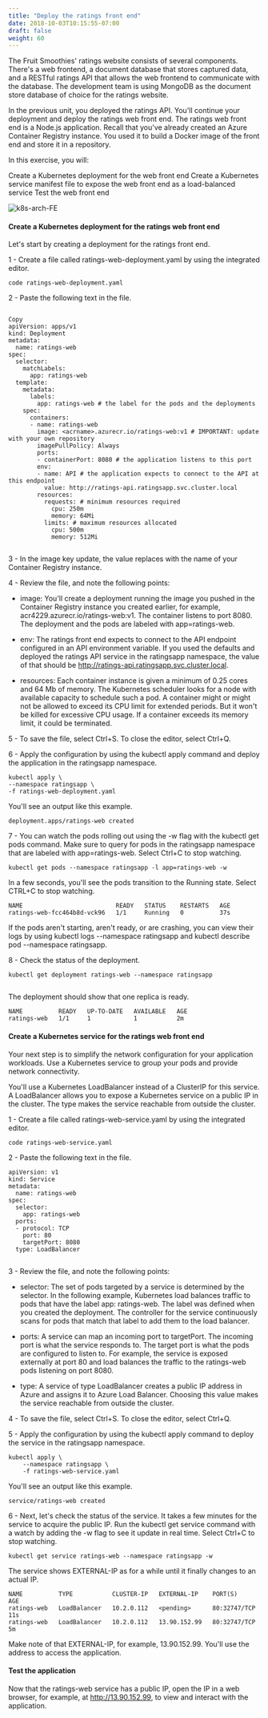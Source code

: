 ```yaml
---
title: "Deploy the ratings front end"
date: 2018-10-03T10:15:55-07:00
draft: false
weight: 60
---
```


The Fruit Smoothies' ratings website consists of several components. There's a web frontend, a document database that stores captured data, and a RESTful ratings API that allows the web frontend to communicate with the database. The development team is using MongoDB as the document store database of choice for the ratings website.

In the previous unit, you deployed the ratings API. You'll continue your deployment and deploy the ratings web front end. The ratings web front end is a Node.js application. Recall that you've already created an Azure Container Registry instance. You used it to build a Docker image of the front end and store it in a repository.

In this exercise, you will:

Create a Kubernetes deployment for the web front end
Create a Kubernetes service manifest file to expose the web front end as a load-balanced service
Test the web front end

![k8s-arch-FE](/images/mfe/k8s-arch-FE.svg?classes=border,shadow)

#### Create a Kubernetes deployment for the ratings web front end

Let's start by creating a deployment for the ratings front end.

1 - Create a file called ratings-web-deployment.yaml by using the integrated editor.

```
code ratings-web-deployment.yaml

```

2 - Paste the following text in the file.

```

Copy
apiVersion: apps/v1
kind: Deployment
metadata:
  name: ratings-web
spec:
  selector:
    matchLabels:
      app: ratings-web
  template:
    metadata:
      labels:
        app: ratings-web # the label for the pods and the deployments
    spec:
      containers:
      - name: ratings-web
        image: <acrname>.azurecr.io/ratings-web:v1 # IMPORTANT: update with your own repository
        imagePullPolicy: Always
        ports:
        - containerPort: 8080 # the application listens to this port
        env:
        - name: API # the application expects to connect to the API at this endpoint
          value: http://ratings-api.ratingsapp.svc.cluster.local
        resources:
          requests: # minimum resources required
            cpu: 250m
            memory: 64Mi
          limits: # maximum resources allocated
            cpu: 500m
            memory: 512Mi
            
 ```
 
 3 - In the image key update, the value replaces <acrname> with the name of your Container Registry instance.
 
 4 - Review the file, and note the following points:
 
- image: You'll create a deployment running the image you pushed in the Container Registry instance you created earlier, for example, acr4229.azurecr.io/ratings-web:v1. The container listens to port 8080. The deployment and the pods are labeled with app=ratings-web.

- env: The ratings front end expects to connect to the API endpoint configured in an API environment variable. If you used the defaults and deployed the ratings API service in the ratingsapp namespace, the value of that should be http://ratings-api.ratingsapp.svc.cluster.local.

- resources: Each container instance is given a minimum of 0.25 cores and 64 Mb of memory. The Kubernetes scheduler looks for a node with available capacity to schedule such a pod. A container might or might not be allowed to exceed its CPU limit for extended periods. But it won't be killed for excessive CPU usage. If a container exceeds its memory limit, it could be terminated.

5 - To save the file, select Ctrl+S. To close the editor, select Ctrl+Q.

6 - Apply the configuration by using the kubectl apply command and deploy the application in the ratingsapp namespace.

 ```
kubectl apply \
--namespace ratingsapp \
-f ratings-web-deployment.yaml

 ```
 
 You'll see an output like this example.
 
  ```
 deployment.apps/ratings-web created
 
  ```
  
 7 - You can watch the pods rolling out using the -w flag with the kubectl get pods command. Make sure to query for pods in the ratingsapp namespace that are labeled with app=ratings-web. Select Ctrl+C to stop watching.
 
 
  ```
 kubectl get pods --namespace ratingsapp -l app=ratings-web -w
 
  ```
  
  In a few seconds, you'll see the pods transition to the Running state. Select CTRL+C to stop watching.
  
  ```
  NAME                          READY   STATUS    RESTARTS   AGE
ratings-web-fcc464b8d-vck96   1/1     Running   0          37s

  ```
  
  
If the pods aren't starting, aren't ready, or are crashing, you can view their logs by using kubectl logs <pod name> --namespace ratingsapp and kubectl describe pod <pod name> --namespace ratingsapp.
 
8 - Check the status of the deployment.


```
kubectl get deployment ratings-web --namespace ratingsapp
 
``` 

The deployment should show that one replica is ready.

``` 
NAME          READY   UP-TO-DATE   AVAILABLE   AGE
ratings-web   1/1     1            1           2m

``` 

#### Create a Kubernetes service for the ratings web front end

Your next step is to simplify the network configuration for your application workloads. Use a Kubernetes service to group your pods and provide network connectivity.

You'll use a Kubernetes LoadBalancer instead of a ClusterIP for this service. A LoadBalancer allows you to expose a Kubernetes service on a public IP in the cluster. The type makes the service reachable from outside the cluster.

1 - Create a file called ratings-web-service.yaml by using the integrated editor.

``` 
code ratings-web-service.yaml

``` 
2 - Paste the following text in the file.

``` 
apiVersion: v1
kind: Service
metadata:
  name: ratings-web
spec:
  selector:
    app: ratings-web
  ports:
  - protocol: TCP
    port: 80
    targetPort: 8080
  type: LoadBalancer
  
 ```
 
 3 - Review the file, and note the following points:
 
- selector: The set of pods targeted by a service is determined by the selector. In the following example, Kubernetes load balances traffic to pods that have the label app: ratings-web. The label was defined when you created the deployment. The controller for the service continuously scans for pods that match that label to add them to the load balancer.

- ports: A service can map an incoming port to targetPort. The incoming port is what the service responds to. The target port is what the pods are configured to listen to. For example, the service is exposed externally at port 80 and load balances the traffic to the ratings-web pods listening on port 8080.

- type: A service of type LoadBalancer creates a public IP address in Azure and assigns it to Azure Load Balancer. Choosing this value makes the service reachable from outside the cluster.

4 - To save the file, select Ctrl+S. To close the editor, select Ctrl+Q.

5 - Apply the configuration by using the kubectl apply command to deploy the service in the ratingsapp namespace.

```
kubectl apply \
    --namespace ratingsapp \
    -f ratings-web-service.yaml
```

You'll see an output like this example.

```
service/ratings-web created

```
6 - Next, let's check the status of the service. It takes a few minutes for the service to acquire the public IP. Run the kubectl get service command with a watch by adding the -w flag to see it update in real time. Select Ctrl+C to stop watching.

```
kubectl get service ratings-web --namespace ratingsapp -w

```
The service shows EXTERNAL-IP as <pending> for a while until it finally changes to an actual IP.
 
``` 
NAME          TYPE           CLUSTER-IP   EXTERNAL-IP    PORT(S)         AGE
ratings-web   LoadBalancer   10.2.0.112   <pending>      80:32747/TCP    11s
ratings-web   LoadBalancer   10.2.0.112   13.90.152.99   80:32747/TCP    5m

```

Make note of that EXTERNAL-IP, for example, 13.90.152.99. You'll use the address to access the application.

#### Test the application

Now that the ratings-web service has a public IP, open the IP in a web browser, for example, at http://13.90.152.99, to view and interact with the application.


